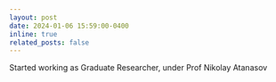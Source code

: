 ```yaml
---
layout: post
date: 2024-01-06 15:59:00-0400
inline: true
related_posts: false
---
```



Started working as Graduate Researcher, under Prof Nikolay Atanasov
